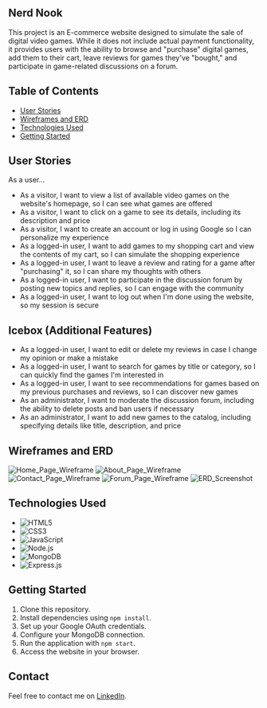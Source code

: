 ## Nerd Nook

This project is an E-commerce website designed to simulate the sale of digital video games. While it does not include actual payment functionality, it provides users with the ability to browse and "purchase" digital games, add them to their cart, leave reviews for games they've "bought," and participate in game-related discussions on a forum.



## Table of Contents

- [User Stories](#user-stories)
- [Wireframes and ERD](#wireframes-and-erd)
- [Technologies Used](#technologies-used)
- [Getting Started](#getting-started)



## User Stories

As a user...

- As a visitor, I want to view a list of available video games on the website's homepage, so I can see what games are offered
- As a visitor, I want to click on a game to see its details, including its description and price
- As a visitor, I want to create an account or log in using Google so I can personalize my experience
- As a logged-in user, I want to add games to my shopping cart and view the contents of my cart, so I can simulate the shopping experience
- As a logged-in user, I want to leave a review and rating for a game after "purchasing" it, so I can share my thoughts with others
- As a logged-in user, I want to participate in the discussion forum by posting new topics and replies, so I can engage with the community
- As a logged-in user, I want to log out when I'm done using the website, so my session is secure

## Icebox (Additional Features)

- As a logged-in user, I want to edit or delete my reviews in case I change my opinion or make a mistake
- As a logged-in user, I want to search for games by title or category, so I can quickly find the games I'm interested in
- As a logged-in user, I want to see recommendations for games based on my previous purchases and reviews, so I can discover new games
- As an administrator, I want to moderate the discussion forum, including the ability to delete posts and ban users if necessary
- As an administrator, I want to add new games to the catalog, including specifying details like title, description, and price


  
## Wireframes and ERD

![Home_Page_Wireframe](https://github.com/brendinsgit/Nerd_Nook/assets/139824521/9105dd45-5f17-4172-a7f7-985a665740f9)
![About_Page_Wireframe](https://github.com/brendinsgit/Nerd_Nook/assets/139824521/20f9f30d-3565-46a8-b825-fd31827a67e8)
![Contact_Page_Wireframe](https://github.com/brendinsgit/Nerd_Nook/assets/139824521/38878194-feba-47a9-a0bd-1e23220a4077)
![Forum_Page_Wireframe](https://github.com/brendinsgit/Nerd_Nook/assets/139824521/b9932821-73c5-4c60-ad44-289b464d5683)
![ERD_Screenshot](https://github.com/brendinsgit/Nerd_Nook/assets/139824521/90e9ed26-da61-4e9e-80d0-871d41bfeafb)




## Technologies Used

- ![HTML5](https://img.shields.io/badge/-HTML5-E34F26?logo=html5&logoColor=white&style=flat)
- ![CSS3](https://img.shields.io/badge/-CSS3-1572B6?logo=css3&logoColor=white&style=flat)
- ![JavaScript](https://img.shields.io/badge/-JavaScript-F7DF1E?logo=javascript&logoColor=black&style=flat)
- ![Node.js](https://img.shields.io/badge/-Node.js-339933?logo=node.js&logoColor=white&style=flat)
- ![MongoDB](https://img.shields.io/badge/-MongoDB-47A248?logo=mongodb&logoColor=white&style=flat)
- ![Express.js](https://img.shields.io/badge/-Express.js-000000?logo=express&logoColor=white&style=flat)


## Getting Started

1. Clone this repository.
2. Install dependencies using `npm install`.
3. Set up your Google OAuth credentials.
4. Configure your MongoDB connection.
5. Run the application with `npm start`.
6. Access the website in your browser.

## Contact

Feel free to contact me on [LinkedIn](https://www.linkedin.com/in/brendin-moss-a55158ab/).
